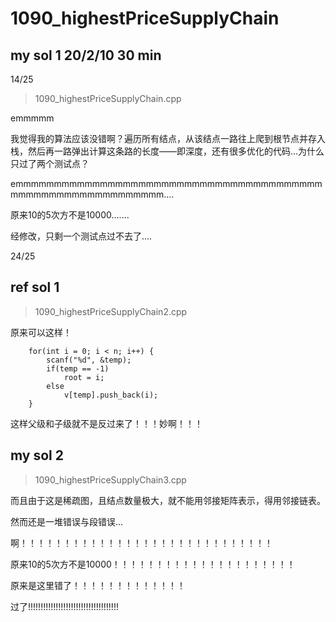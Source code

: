 # 1090_highestPriceSupplyChain

## my sol 1     20/2/10     30 min

14/25

> 1090_highestPriceSupplyChain.cpp

emmmmm

我觉得我的算法应该没错啊？遍历所有结点，从该结点一路往上爬到根节点并存入栈，然后再一路弹出计算这条路的长度——即深度，还有很多优化的代码...为什么只过了两个测试点？

emmmmmmmmmmmmmmmmmmmmmmmmmmmmmmmmmmmmmmmmmmmmmmmmmmmmmmmmmmmm....

原来10的5次方不是10000.......

经修改，只剩一个测试点过不去了....

24/25

## ref sol 1

> 1090_highestPriceSupplyChain2.cpp

原来可以这样！

```
    for(int i = 0; i < n; i++) {
        scanf("%d", &temp);
        if(temp == -1)
            root = i;
        else
            v[temp].push_back(i);
    }
```
这样父级和子级就不是反过来了！！！妙啊！！！

## my sol 2

> 1090_highestPriceSupplyChain3.cpp

而且由于这是稀疏图，且结点数量极大，就不能用邻接矩阵表示，得用邻接链表。

然而还是一堆错误与段错误...

啊！！！！！！！！！！！！！！！！！！！！！！！！！！！！！

原来10的5次方不是10000！！！！！！！！！！！！！！！！！！！！！

原来是这里错了！！！！！！！！！！！！！

过了!!!!!!!!!!!!!!!!!!!!!!!!!!!!!!!!!!!!